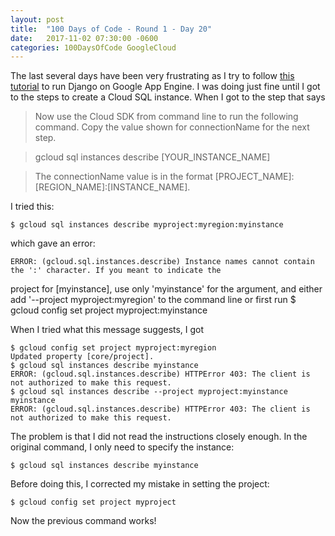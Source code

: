 ```yaml
---
layout: post
title:  "100 Days of Code - Round 1 - Day 20"
date:   2017-11-02 07:30:00 -0600
categories: 100DaysOfCode GoogleCloud
---
```


The last several days have been very frustrating as I try to follow [this tutorial][1] to run Django on Google App Engine. I was doing just fine until I got to the steps to create a Cloud SQL instance. When I got to the step that says

> Now use the Cloud SDK from command line to run the following command. Copy the value shown for connectionName for the next step.

> gcloud sql instances describe [YOUR_INSTANCE_NAME]

> The connectionName value is in the format [PROJECT_NAME]:[REGION_NAME]:[INSTANCE_NAME].

I tried this:

    $ gcloud sql instances describe myproject:myregion:myinstance

which gave an error:

    ERROR: (gcloud.sql.instances.describe) Instance names cannot contain the ':' character. If you meant to indicate the
project for [myinstance], use only 'myinstance' for the argument, and either add
'--project myproject:myregion' to the command line or first run
  $ gcloud config set project myproject:myinstance

When I tried what this message suggests, I got

    $ gcloud config set project myproject:myregion
    Updated property [core/project].
    $ gcloud sql instances describe myinstance
    ERROR: (gcloud.sql.instances.describe) HTTPError 403: The client is not authorized to make this request.
    $ gcloud sql instances describe --project myproject:myinstance myinstance
    ERROR: (gcloud.sql.instances.describe) HTTPError 403: The client is not authorized to make this request.

The problem is that I did not read the instructions closely enough. In the original command, I only need to specify the instance:

    $ gcloud sql instances describe myinstance

Before doing this, I corrected my mistake in setting the project:

    $ gcloud config set project myproject

Now the previous command works!

[1]:https://cloud.google.com/python/django/appengine